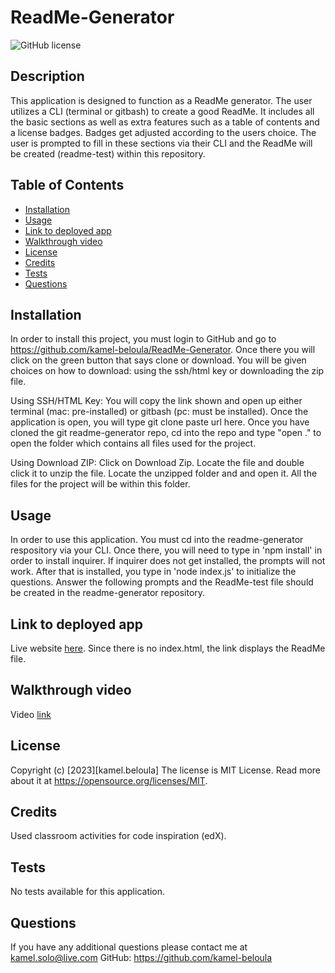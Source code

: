 # ReadMe-Generator

![GitHub license](https://img.shields.io/badge/license-MIT%20License-blue.svg)


## Description

This application is designed to function as a ReadMe generator. The user utilizes a CLI (terminal or gitbash) to create a good ReadMe. It includes all the basic sections as well as extra features such as a table of contents and a license badges. Badges get adjusted according to the users choice. The user is prompted to fill in these sections via their CLI and the ReadMe will be created (readme-test) within this repository.

## Table of Contents

- [Installation](#installation)
- [Usage](#usage)
- [Link to deployed app](#link-to-deployed-app)
- [Walkthrough video](#walkthrough-video)
- [License](#license)
- [Credits](#credits)
- [Tests](#tests)
- [Questions](#questions)

## Installation

In order to install this project, you must login to GitHub and go to https://github.com/kamel-beloula/ReadMe-Generator. Once there you will click on the green button that says clone or download. You will be given choices on how to download: using the ssh/html key or downloading the zip file.

Using SSH/HTML Key: You will copy the link shown and open up either terminal (mac: pre-installed) or gitbash (pc: must be installed). Once the application is open, you will type git clone paste url here. Once you have cloned the git readme-generator repo, cd into the repo and type "open ." to open the folder which contains all files used for the project.

Using Download ZIP: Click on Download Zip. Locate the file and double click it to unzip the file. Locate the unzipped folder and and open it. All the files for the project will be within this folder.

## Usage

In order to use this application. You must cd into the readme-generator respository via your CLI. Once there, you will need to type in 'npm install' in order to install inquirer. If inquirer does not get installed, the prompts will not work. After that is installed, you type in 'node index.js' to initialize the questions. Answer the following prompts and the ReadMe-test file should be created in the readme-generator repository.

## Link to deployed app

Live website [here](https://kamel-beloula.github.io/ReadMe-Generator/). Since there is no index.html, the link displays the ReadMe file.

## Walkthrough video
Video [link](https://youtu.be/vH-KlPLQr14)

## License

Copyright (c) [2023][kamel.beloula]
The license is MIT License.
Read more about it at https://opensource.org/licenses/MIT.

## Credits

Used classroom activities for code inspiration (edX).

## Tests

No tests available for this application.

## Questions

If you have any additional questions please contact me at kamel.solo@live.com
GitHub: https://github.com/kamel-beloula